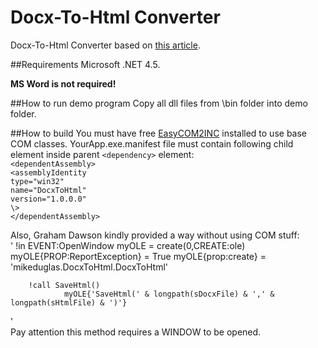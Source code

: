 # Docx-To-Html Converter

Docx-To-Html Converter based on [this article](https://www.codeproject.com/Articles/1162184/Csharp-Docx-to-HTML-to-Docx).  

##Requirements
Microsoft .NET 4.5.  

**MS Word is not required!**

##How to run demo program
Copy all dll files from \bin folder into demo folder.

##How to build
You must have free [EasyCOM2INC](http://www.ingasoftplus.com/ProductDetail.php?ProductID=24) installed to use base COM classes.
YourApp.exe.manifest file must contain following child element inside parent `<dependency>` element:  
    `<dependentAssembly>`  
      `<assemblyIdentity `   
        `type="win32" `  
        `name="DocxToHtml" `  
        `version="1.0.0.0"`  
      `\>`  
    `</dependentAssembly>`  

Also, Graham Dawson kindly provided a way without using COM stuff:  
'
		!in EVENT:OpenWindow
                myOLE = create(0,CREATE:ole)
                myOLE{PROP:ReportException} = True
                myOLE{prop:create} = 'mikeduglas.DocxToHtml.DocxToHtml' 

		!call SaveHtml()
                myOLE{'SaveHtml(' & longpath(sDocxFile) & ',' & longpath(sHtmlFile) & ')'}

'  
Pay attention this method requires a WINDOW to be opened.